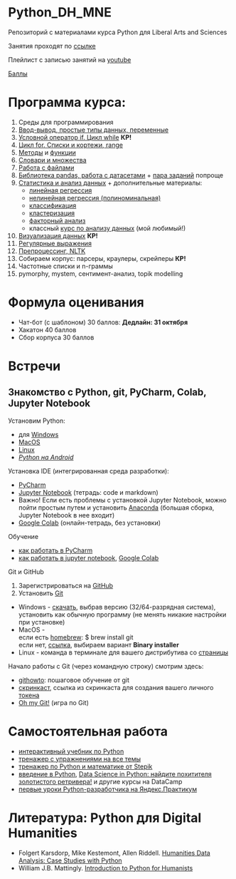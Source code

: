 # Python_DH_MNE
Репозиторий с материалами курса Python для Liberal Arts and Sciences

Занятия проходят по [ссылке](https://pythondh.ktalk.ru/m4xob0uyhwox)

Плейлист с записью занятий на [youtube](https://youtube.com/playlist?list=PLJjYjyaJUm_N6MkfT5aqto3yk49jNtLZh&si=dSq0slBlBcZeFYjz)

[Баллы](https://docs.google.com/spreadsheets/d/1aMJpuUeU2zmKZI0aInMlcSKuhovwuHXRGSwDfrPyRXM/edit?usp=sharing)

# Программа курса: 

1. Среды для программирования
2. [Ввод-вывод, простые типы данных, переменные](https://github.com/AnnSenina/Python_DH_MNE/blob/main/notebooks/Python_Intro_1.ipynb)
3. [Условной оператор if. Цикл while](https://github.com/AnnSenina/Python_DH_MNE/blob/main/notebooks/Python_3_if%2C_while.ipynb) **КР!**
4. [Цикл for. Списки и кортежи, range](https://github.com/AnnSenina/Python_DH_MNE/blob/main/notebooks/Python_lists%2C_for.ipynb)
5. [Методы](https://github.com/AnnSenina/Python_DH_MNE/blob/main/notebooks/Шпаргалка_по_методам.ipynb) и [функции](https://github.com/AnnSenina/Python_DH_MNE/blob/main/notebooks/Python_Function.ipynb)
6. [Словари и множества](https://github.com/AnnSenina/Python_DH_MNE/blob/main/notebooks/Python_3_set%2C_dict.ipynb)
7. [Работа с файлами](https://github.com/AnnSenina/Python_DH_MNE/blob/main/notebooks/Python_6_os%2C_files.ipynb)
8. [Библиотека pandas, работа с датасетами](https://github.com/AnnSenina/Python_DH_MNE/blob/main/notebooks/Python_pandas.ipynb) + [пара заданий](https://github.com/AnnSenina/Python_DH_MNE/blob/main/notebooks/%D0%92%D0%BE%D0%BF%D1%80%D0%BE%D1%81%D1%8B_%D0%B4%D0%B0%D1%82%D0%B0%D1%81%D0%B5%D1%82_%D0%BF%D0%BE_%D0%BC%D0%B8%D0%B3%D1%80%D0%B0%D0%BD%D1%82%D0%B0%D0%BC.ipynb) попроще
9. [Статистика и анализ данных](https://github.com/AnnSenina/Python_DH_MNE/blob/main/notebooks/Базовая%20статистика.ipynb) + дополнительные материалы:
     - [линейная регрессия](https://colab.research.google.com/drive/1P9HnYUVMxM9x4MLcHC47evLreatizTPI?usp=sharing)
     - [нелинейная регрессия (полиноминальная)](https://colab.research.google.com/drive/12xrlEm8izVFoRg5vu2DYA_qtaTYA_Op9?usp=sharing)
     - [классификация](https://colab.research.google.com/drive/1DA86KDzHyZvsK2u-G_mtLQD4qQ3pcSHS?usp=sharing)
     - [кластеризация](https://colab.research.google.com/drive/1aFR1lt4kEtxv5F0tweW9n-2t1jPcdrU4?usp=sharing)
     - [факторный анализ](https://colab.research.google.com/drive/1_Uy9IZuVUW8F65Jj2HpD23HP32l6UOf1?usp=sharing)
     - классный [курс по анализу данных](https://compscicenter.ru/courses/data-mining-python/2018-spring/classes/) (мой любимый!)
10. [Визуализация данных](https://github.com/AnnSenina/Python_DH_MNE/blob/main/notebooks/Python_Vizualization.ipynb) **КР!**
11. [Регулярные выражения](https://github.com/AnnSenina/Python_DH_MNE/blob/main/notebooks/Python_7_regex_2023.ipynb)
12. [Препроцессинг, NLTK](https://github.com/AnnSenina/Python_DH_MNE/blob/main/notebooks/Python_8_%D0%BF%D1%80%D0%B5%D0%BF%D1%80%D0%BE%D1%86%D0%B5%D1%81%D1%81%D0%B8%D0%BD%D0%B3%2C_NLTK.ipynb)
13. Собираем корпус: парсеры, краулеры, скрейперы **КР!**
14. Частотные списки и n-граммы
15. pymorphy, mystem, сентимент-анализ, topik modelling


# Формула оценивания

- Чат-бот (с шаблоном) 30 баллов: **Дедлайн: 31 октября**
- Хакатон 40 баллов
- Сбор корпуса 30 баллов

# Встречи

## Знакомство с Python, git, PyCharm, Colab, Jupyter Notebook 
Установим Python:

- для [Windows](https://www.python.org/downloads/windows/)
- [MacOS](https://www.python.org/downloads/macos/)
- [Linux](https://www.python.org/downloads/source/)
- *[Python на Android](https://pythonru.com/baza-znanij/python-na-android)*

Установка IDE (интегрированная среда разработки):
- [PyCharm](www.jetbrains.com/pycharm/download/)
- [Jupyter Notebook](https://jupyter.org/install) (тетрадь: code и markdown)
- Важно! Если есть проблемы с установкой Jupyter Notebook, можно пойти простым путем и установить [Anaconda](https://www.anaconda.com/download#downloads) (большая сборка, Jupyter Notebook в нее входит)
- [Google Colab](https://colab.research.google.com) (онлайн-тетрадь, без установки)

Обучение
- [как работать в PyCharm](https://py-charm.blogspot.com/2017/09/blog-post.html)
- [как работать в jupyter notebook](https://devpractice.ru/python-lesson-6-work-in-jupyter-notebook/), [Google Colab](https://towardsdatascience.com/getting-started-with-google-colab-f2fff97f594c)

Git и GitHub
1. Зарегистрироваться на [GitHub](https://github.com)
2. Установить [Git](https://git-scm.com/downloads)

- Windows - [скачать](https://git-scm.com/download/win), выбрав версию (32/64-разрядная система), установить как обычную программу (не менять никакие настройки при установке)  
- MacOS -  
если есть [homebrew](https://brew.sh): $ brew install git  
если нет, [ссылка](https://git-scm.com/download/mac), выбираем вариант **Binary installer**  
- Linux - команда в терминале для вашего дистрибутива со [страницы](https://git-scm.com/download/linux)  

Начало работы с Git (через командную строку) смотрим здесь:
- [githowto](https://githowto.com/ru): пошаговое обучение от git
- [скринкаст](https://youtu.be/piq5dSX7hL0), ссылка из скринкаста для создания вашего личного [токена](https://github.com/settings/tokens/new)
- [Oh my Git!](https://ohmygit.org/) (игра по Git)

# Самостоятельная работа
- [интерактивный учебник по Python](https://snakify.org/ru)
- [тренажер с упражнениями на все темы](https://www.w3resource.com/python-exercises/)
- [тренажер по Python и математике от Stepik](https://stepik.org/course/3356/promo#toc)
- [введение в Python](https://app.datacamp.com/learn/courses/intro-to-python-for-data-science), [Data Science in Python: найдите похитителя золотистого ретривера!](https://app.datacamp.com/learn/courses/introduction-to-data-science-in-python) и другие курсы на DataCamp
- [первые уроки Python-разработчика на Яндекс.Практикум](https://practicum.yandex.ru/profile/backend-developer/)

# Литература: Python для Digital Humanities
- Folgert Karsdorp, Mike Kestemont, Allen Riddell. [Humanities Data Analysis: Case Studies with Python](https://www.humanitiesdataanalysis.org/index.html)
- William J.B. Mattingly. [Introduction to Python for Humanists](http://python-textbook.pythonhumanities.com/intro.html)
